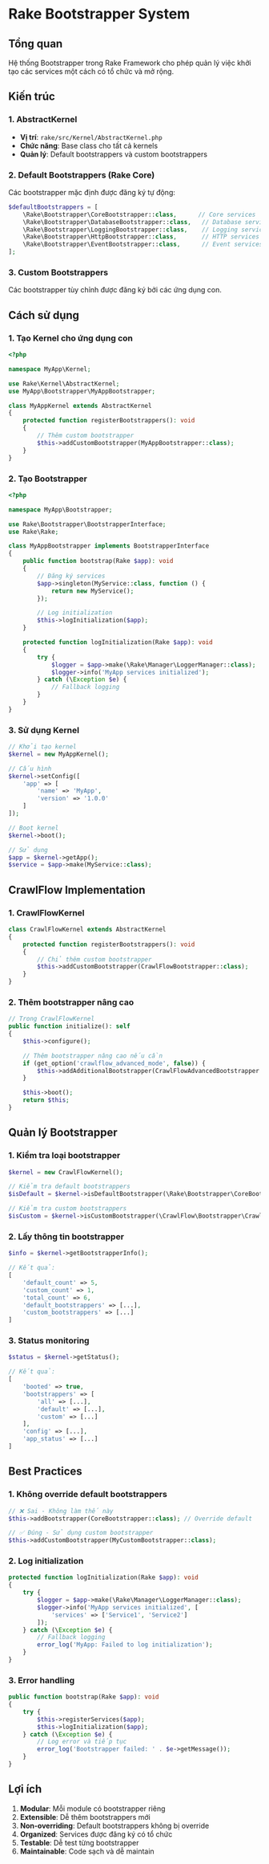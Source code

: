 # Rake Bootstrapper System

## Tổng quan

Hệ thống Bootstrapper trong Rake Framework cho phép quản lý việc khởi tạo các services một cách có tổ chức và mở rộng.

## Kiến trúc

### 1. AbstractKernel
- **Vị trí**: `rake/src/Kernel/AbstractKernel.php`
- **Chức năng**: Base class cho tất cả kernels
- **Quản lý**: Default bootstrappers và custom bootstrappers

### 2. Default Bootstrappers (Rake Core)
Các bootstrapper mặc định được đăng ký tự động:

```php
$defaultBootstrappers = [
    \Rake\Bootstrapper\CoreBootstrapper::class,      // Core services
    \Rake\Bootstrapper\DatabaseBootstrapper::class,   // Database services
    \Rake\Bootstrapper\LoggingBootstrapper::class,    // Logging services
    \Rake\Bootstrapper\HttpBootstrapper::class,       // HTTP services
    \Rake\Bootstrapper\EventBootstrapper::class,      // Event services
];
```

### 3. Custom Bootstrappers
Các bootstrapper tùy chỉnh được đăng ký bởi các ứng dụng con.

## Cách sử dụng

### 1. Tạo Kernel cho ứng dụng con

```php
<?php

namespace MyApp\Kernel;

use Rake\Kernel\AbstractKernel;
use MyApp\Bootstrapper\MyAppBootstrapper;

class MyAppKernel extends AbstractKernel
{
    protected function registerBootstrappers(): void
    {
        // Thêm custom bootstrapper
        $this->addCustomBootstrapper(MyAppBootstrapper::class);
    }
}
```

### 2. Tạo Bootstrapper

```php
<?php

namespace MyApp\Bootstrapper;

use Rake\Bootstrapper\BootstrapperInterface;
use Rake\Rake;

class MyAppBootstrapper implements BootstrapperInterface
{
    public function bootstrap(Rake $app): void
    {
        // Đăng ký services
        $app->singleton(MyService::class, function () {
            return new MyService();
        });

        // Log initialization
        $this->logInitialization($app);
    }

    protected function logInitialization(Rake $app): void
    {
        try {
            $logger = $app->make(\Rake\Manager\LoggerManager::class);
            $logger->info('MyApp services initialized');
        } catch (\Exception $e) {
            // Fallback logging
        }
    }
}
```

### 3. Sử dụng Kernel

```php
// Khởi tạo kernel
$kernel = new MyAppKernel();

// Cấu hình
$kernel->setConfig([
    'app' => [
        'name' => 'MyApp',
        'version' => '1.0.0'
    ]
]);

// Boot kernel
$kernel->boot();

// Sử dụng
$app = $kernel->getApp();
$service = $app->make(MyService::class);
```

## CrawlFlow Implementation

### 1. CrawlFlowKernel

```php
class CrawlFlowKernel extends AbstractKernel
{
    protected function registerBootstrappers(): void
    {
        // Chỉ thêm custom bootstrapper
        $this->addCustomBootstrapper(CrawlFlowBootstrapper::class);
    }
}
```

### 2. Thêm bootstrapper nâng cao

```php
// Trong CrawlFlowKernel
public function initialize(): self
{
    $this->configure();

    // Thêm bootstrapper nâng cao nếu cần
    if (get_option('crawlflow_advanced_mode', false)) {
        $this->addAdditionalBootstrapper(CrawlFlowAdvancedBootstrapper::class);
    }

    $this->boot();
    return $this;
}
```

## Quản lý Bootstrapper

### 1. Kiểm tra loại bootstrapper

```php
$kernel = new CrawlFlowKernel();

// Kiểm tra default bootstrappers
$isDefault = $kernel->isDefaultBootstrapper(\Rake\Bootstrapper\CoreBootstrapper::class);

// Kiểm tra custom bootstrappers
$isCustom = $kernel->isCustomBootstrapper(\CrawlFlow\Bootstrapper\CrawlFlowBootstrapper::class);
```

### 2. Lấy thông tin bootstrapper

```php
$info = $kernel->getBootstrapperInfo();

// Kết quả:
[
    'default_count' => 5,
    'custom_count' => 1,
    'total_count' => 6,
    'default_bootstrappers' => [...],
    'custom_bootstrappers' => [...]
]
```

### 3. Status monitoring

```php
$status = $kernel->getStatus();

// Kết quả:
[
    'booted' => true,
    'bootstrappers' => [
        'all' => [...],
        'default' => [...],
        'custom' => [...]
    ],
    'config' => [...],
    'app_status' => [...]
]
```

## Best Practices

### 1. Không override default bootstrappers
```php
// ❌ Sai - Không làm thế này
$this->addBootstrapper(CoreBootstrapper::class); // Override default

// ✅ Đúng - Sử dụng custom bootstrapper
$this->addCustomBootstrapper(MyCustomBootstrapper::class);
```

### 2. Log initialization
```php
protected function logInitialization(Rake $app): void
{
    try {
        $logger = $app->make(\Rake\Manager\LoggerManager::class);
        $logger->info('MyApp services initialized', [
            'services' => ['Service1', 'Service2']
        ]);
    } catch (\Exception $e) {
        // Fallback logging
        error_log('MyApp: Failed to log initialization');
    }
}
```

### 3. Error handling
```php
public function bootstrap(Rake $app): void
{
    try {
        $this->registerServices($app);
        $this->logInitialization($app);
    } catch (\Exception $e) {
        // Log error và tiếp tục
        error_log('Bootstrapper failed: ' . $e->getMessage());
    }
}
```

## Lợi ích

1. **Modular**: Mỗi module có bootstrapper riêng
2. **Extensible**: Dễ thêm bootstrappers mới
3. **Non-overriding**: Default bootstrappers không bị override
4. **Organized**: Services được đăng ký có tổ chức
5. **Testable**: Dễ test từng bootstrapper
6. **Maintainable**: Code sạch và dễ maintain